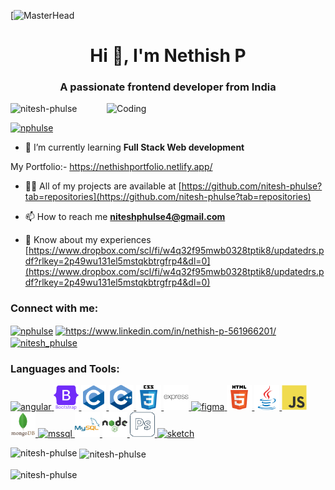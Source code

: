 [![MasterHead](https://github.com/nitesh-phulse/nitesh-phulse/assets/98277459/45ce5326-447a-4569-b767-db10bcf0adb9)



<h1 align="center">Hi 👋, I'm Nethish P</h1>
<h3 align="center">A passionate frontend developer from India</h3>
<img align="right" alt="Coding" width="350" src="https://t4.ftcdn.net/jpg/03/13/40/45/360_F_313404541_e9YZ3pht6oEEkMXuhxTboqXA2B2ShNnC.jpg">

<p align="left"> <img src="https://komarev.com/ghpvc/?username=nitesh-phulse&label=Profile%20views&color=0e75b6&style=flat" alt="nitesh-phulse" /> </p>

<p align="left"> <a href="https://twitter.com/nphulse" target="blank"><img src="https://img.shields.io/twitter/follow/nphulse?logo=twitter&style=for-the-badge" alt="nphulse" /></a> </p>

- 🌱 I’m currently learning **Full Stack Web development**

My Portfolio:- https://nethishportfolio.netlify.app/
- 👨‍💻 All of my projects are available at [https://github.com/nitesh-phulse?tab=repositories](https://github.com/nitesh-phulse?tab=repositories)

- 📫 How to reach me **niteshphulse4@gmail.com**

- 📄 Know about my experiences [https://www.dropbox.com/scl/fi/w4q32f95mwb0328tptik8/updatedrs.pdf?rlkey=2p49wu131el5mstqkbtrgfrp4&dl=0](https://www.dropbox.com/scl/fi/w4q32f95mwb0328tptik8/updatedrs.pdf?rlkey=2p49wu131el5mstqkbtrgfrp4&dl=0)

<h3 align="left">Connect with me:</h3>
<p align="left">
<a href="https://twitter.com/nphulse" target="blank"><img align="center" src="https://raw.githubusercontent.com/rahuldkjain/github-profile-readme-generator/master/src/images/icons/Social/twitter.svg" alt="nphulse" height="30" width="40" /></a>
<a href="https://linkedin.com/in/https://www.linkedin.com/in/nethish-p-561966201/" target="blank"><img align="center" src="https://raw.githubusercontent.com/rahuldkjain/github-profile-readme-generator/master/src/images/icons/Social/linked-in-alt.svg" alt="https://www.linkedin.com/in/nethish-p-561966201/" height="30" width="40" /></a>
<a href="https://instagram.com/nitesh_phulse" target="blank"><img align="center" src="https://raw.githubusercontent.com/rahuldkjain/github-profile-readme-generator/master/src/images/icons/Social/instagram.svg" alt="nitesh_phulse" height="30" width="40" /></a>
</p>

<h3 align="left">Languages and Tools:</h3>
<p align="left"> <a href="https://angular.io" target="_blank" rel="noreferrer"> <img src="https://angular.io/assets/images/logos/angular/angular.svg" alt="angular" width="40" height="40"/> </a> <a href="https://getbootstrap.com" target="_blank" rel="noreferrer"> <img src="https://raw.githubusercontent.com/devicons/devicon/master/icons/bootstrap/bootstrap-plain-wordmark.svg" alt="bootstrap" width="40" height="40"/> </a> <a href="https://www.cprogramming.com/" target="_blank" rel="noreferrer"> <img src="https://raw.githubusercontent.com/devicons/devicon/master/icons/c/c-original.svg" alt="c" width="40" height="40"/> </a> <a href="https://www.w3schools.com/cpp/" target="_blank" rel="noreferrer"> <img src="https://raw.githubusercontent.com/devicons/devicon/master/icons/cplusplus/cplusplus-original.svg" alt="cplusplus" width="40" height="40"/> </a> <a href="https://www.w3schools.com/css/" target="_blank" rel="noreferrer"> <img src="https://raw.githubusercontent.com/devicons/devicon/master/icons/css3/css3-original-wordmark.svg" alt="css3" width="40" height="40"/> </a> <a href="https://expressjs.com" target="_blank" rel="noreferrer"> <img src="https://raw.githubusercontent.com/devicons/devicon/master/icons/express/express-original-wordmark.svg" alt="express" width="40" height="40"/> </a> <a href="https://www.figma.com/" target="_blank" rel="noreferrer"> <img src="https://www.vectorlogo.zone/logos/figma/figma-icon.svg" alt="figma" width="40" height="40"/> </a> <a href="https://www.w3.org/html/" target="_blank" rel="noreferrer"> <img src="https://raw.githubusercontent.com/devicons/devicon/master/icons/html5/html5-original-wordmark.svg" alt="html5" width="40" height="40"/> </a> <a href="https://www.java.com" target="_blank" rel="noreferrer"> <img src="https://raw.githubusercontent.com/devicons/devicon/master/icons/java/java-original.svg" alt="java" width="40" height="40"/> </a> <a href="https://developer.mozilla.org/en-US/docs/Web/JavaScript" target="_blank" rel="noreferrer"> <img src="https://raw.githubusercontent.com/devicons/devicon/master/icons/javascript/javascript-original.svg" alt="javascript" width="40" height="40"/> </a> <a href="https://www.mongodb.com/" target="_blank" rel="noreferrer"> <img src="https://raw.githubusercontent.com/devicons/devicon/master/icons/mongodb/mongodb-original-wordmark.svg" alt="mongodb" width="40" height="40"/> </a> <a href="https://www.microsoft.com/en-us/sql-server" target="_blank" rel="noreferrer"> <img src="https://www.svgrepo.com/show/303229/microsoft-sql-server-logo.svg" alt="mssql" width="40" height="40"/> </a> <a href="https://www.mysql.com/" target="_blank" rel="noreferrer"> <img src="https://raw.githubusercontent.com/devicons/devicon/master/icons/mysql/mysql-original-wordmark.svg" alt="mysql" width="40" height="40"/> </a> <a href="https://nodejs.org" target="_blank" rel="noreferrer"> <img src="https://raw.githubusercontent.com/devicons/devicon/master/icons/nodejs/nodejs-original-wordmark.svg" alt="nodejs" width="40" height="40"/> </a> <a href="https://www.photoshop.com/en" target="_blank" rel="noreferrer"> <img src="https://raw.githubusercontent.com/devicons/devicon/master/icons/photoshop/photoshop-line.svg" alt="photoshop" width="40" height="40"/> </a> <a href="https://www.sketch.com/" target="_blank" rel="noreferrer"> <img src="https://www.vectorlogo.zone/logos/sketchapp/sketchapp-icon.svg" alt="sketch" width="40" height="40"/> </a> </p>

<p><img align="left" src="https://github-readme-stats.vercel.app/api/top-langs?username=nitesh-phulse&show_icons=true&locale=en&layout=compact" alt="nitesh-phulse" /></p>

<p>&nbsp;<img align="center" src="https://github-readme-stats.vercel.app/api?username=nitesh-phulse&show_icons=true&locale=en" alt="nitesh-phulse" /></p>

<p><img align="center" src="https://github-readme-streak-stats.herokuapp.com/?user=nitesh-phulse&" alt="nitesh-phulse" /></p>

